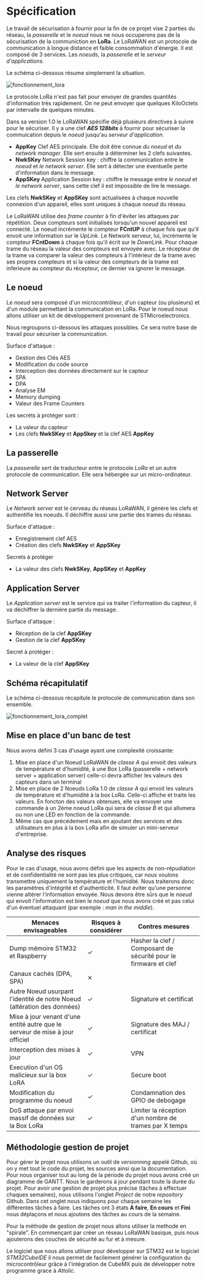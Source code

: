  # Spécification
Le travail de sécurisation à fournir pour la fin de ce projet vise 2 parties du réseau, la *passerelle* et le *noeud* nous ne nous occuperons pas de la sécurisation de la communiction en **LoRa**.
Le LoRaWAN est un protocole de communication à longue distance et faible consommation d'énergie. Il est composé de 3 services. Les *noeuds*, la *passerelle* et le *serveur d'applications*. 

Le schéma ci-dessous résume simplement la situation.

![fonctionnement_lora](../Schémas/Schema_LoRaWAN.png)

Le protocole LoRa n'est pas fait pour envoyer de grandes quantités d'information très rapidement. On ne peut envoyer que quelques KiloOctets par intervalle de quelques minutes.

Dans sa version 1.0 le LoRaWAN spécifie déjà plusieurs directives à suivre pour le sécuriser.
Il y a une clef ***AES 128bits*** à fournir pour sécuriser la commuication depuis le *noeud* jusqu'au *serveur d'application*.
- **AppKey** Clef AES principale. Elle doit être connue *du noeud* et *du network manager*. Elle sert ensuite à déterminer les 2 clefs suivantes.
- **NwkSKey** Network Session key : chiffre la communication entre le *noeud* et *le network server*. Elle sert à détecter une éventuelle perte d'information dans le message.
- **AppSKey** Application Session key : chiffre le message entre *le noeud* et *le network server*, sans cette clef il est impossible de lire le message.

Les clefs **NwkSKey** et **AppSKey** sont actualisées à chaque nouvelle connexion d'un appareil, elles sont uniques à chaque *noeud* du réseau.

Le LoRaWAN utilise des *frame counter* à fin d'éviter les attaques par répétition.
Deux compteurs sont initialisés lorsqu'un nouvel appareil est connecté.
Le noeud incrémente le compteur **FCntUP** à chaque fois que qu'il envoit une information sur le *UpLink*. Le Network serveur, lui, incrémente le compteur **FCntDown** à chaque fois qu'il écrit sur le *DownLink*. Pour chaque trame du réseau la valeur des compteurs est envoyée avec. Le récepteur de la trame va comparer la valeur des compteurs à l'intérieur de la trame avec ses propres compteurs et si la valeur des compteurs de la trame est inferieure au compteur du récepteur, ce dernier va ignorer le message.

## Le noeud
Le *noeud* sera composé d'un microcontrôleur, d'un capteur (ou plusieurs) et d'un module permettant la communication en LoRa. Pour le noeud nous allons utiliser un kit de développement provenant de STMicroelectronics.

Nous regroupons ci-dessous les attaques possibles. Ce sera notre base de travail pour sécuriser la communication.

Surface d'attaque : 
-  Gestion des Clés AES
-  Modification du code source
-  Interception des données directement sur le capteur
-  SPA
-  DPA
-  Analyse EM
-  Memory dumping
-  Valeur des Frame Counters

Les secrets à protéger sont :
-  La valeur du capteur
-  Les clefs **NwkSKey** et **AppSkey** et la clef AES **AppKey**

## La passerelle
La *passerelle* sert de traducteur entre le protocole *LoRa* et un autre protocole de communication. Elle sera hébergée sur un micro-ordinateur.

## Network Server
Le *Network server* est le cerveau du réseau LoRaWAN, il génère les clefs et authentifie les noeuds. Il déchiffre aussi une partie des trames du réseau.

Surface d'attaque :
- Enregistrement clef AES
- Création des clefs **NwkSKey** et **AppSKey**

Secrets à protéger
- La valeur des clefs **NwkSKey**, **AppSKey** et **AppKey**

## Application Server
Le *Application server* est le service qui va traiter l'information du capteur, il va déchiffrer la dernière partie du message.

Surface d'attaque :
- Réception de la clef **AppSKey**
- Gestion de la clef **AppSKey**

Secret à protéger :
- La valeur de la clef **AppSKey**

## Schéma récapitulatif

Le schéma ci-dessous récapitule le protocole de communication dans son ensemble.

![fonctionnement_lora_complet](../Schémas/Schema_Technique_des_Services.png)

## Mise en place d'un banc de test
Nous avons défini 3 cas d'usage ayant une complexité croissante:

1. Mise en place d'un Noeud LoRaWAN de *classe A* qui envoit des valeurs de température et d'humidité, à une Box LoRa (passerelle + network server + application server) celle-ci devra afficher les valeurs des capteurs dans un terminal
2. Mise en place de 2 Noeuds  LoRa 1.0 de *classe A* qui envoit les valeurs de température et d'humidité à la box LoRa. Celle-ci affiche et traite les valeurs. En foncton des valeurs obtenues, elle va envoyer une commande à un 2ème noeud LoRa qui sera de *classe B* et qui allumera ou non une LED en fonction de la commande.
3. Même cas que précédement mais en ajoutant des services et des utilisateurs en plus à la box LoRa afin de simuler un mini-serveur d'entreprise.


## Analyse des risques

Pour le cas d'usage, nous avons défini que les aspects de non-répudiation et de confidentialité ne sont pas les plus critiques, car nous voulons transmettre uniquement la température et l'humidité. Nous traiterons donc les paramètres d'intégrité et d'authenticité.
Il faut éviter qu'une personne vienne altérer l'information envoyée. Nous devons être sûrs que le *noeud* qui envoit l'information est bien le *noeud* que nous avons créé et pas celui d'un éventuel attaquant (par exemple : *man in the middle*).

| Menaces envisageables                                                         | Risques à considérer | Contres mesures                                                  |
|-------------------------------------------------------------------------------|----------------------|------------------------------------------------------------------|
| Dump mémoire STM32 et Raspberry                                               | ✓                    | Hasher la clef / Composant de sécurité pour le firmware et clef  |
| Canaux cachés   (DPA, SPA)                                                    | ⨯                    |                                                                  |
| Autre Noeud usurpant l'identité de notre Noeud (altération des données)       | ✓                    | Signature et certificat                                          |
| Mise à jour venant d'une entité autre que le serveur de mise à jour officiel  | ✓                    | Signature des MAJ / certificat                                   |
| Interception des mises à jour                                                 | ✓                    | VPN                                                              |
| Execution d'un OS malicieux sur la box LoRA                                   | ✓                    | Secure boot                                                      |
| Modification du programme du noeud                                            | ✓                    | Condamnation des GPIO de debogage                                |
| DoS attaque par envoi massif de données sur la Box LoRa                      | ✓                    | Limiter la réception d'un nombre de trames par X temps            |

## Méthodologie gestion de projet

Pour gérer le projet nous utilisons un outil de *versionning* appelé Github, où on y met tout le code du projet, les sources ainsi que la documentation. Pour nous organiser tout au long de la période du projet nous avons créé un diagramme de GANTT. Nous le garderons à jour pendant toute la durée du projet. Pour avoir une gestion de projet plus précise (tâches à effectuer chaques semaines), nous utilisons l'onglet *Project* de notre *repository* Github. Dans cet onglet nous indiquons pour chaque semaine les différentes tâches à faire. Les tâches ont 3 états **A faire**, **En cours** et **Fini** nous déplaçons et nous ajoutons des tâches au cours de la semaine.

Pour la méthode de gestion de projet nous allons utiliser la methode en "spirale". En commençant par créer un réseau LoRaWAN basique, puis nous ajouterons des couches de sécurité au fur et à mesure.

Le logiciel que nous allons utiliser pour développer sur STM32 est le logiciel *STM32CubeIDE* il nous permet de facilement générer la configuration du microcontrôleur grâce à l'intégration de CubeMX puis de développer notre programme grace à *Attolic*.